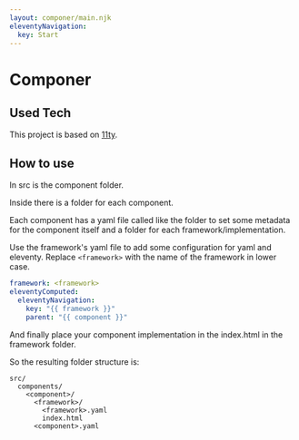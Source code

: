 ```yaml
---
layout: componer/main.njk
eleventyNavigation:
  key: Start
---
```


# Componer

## Used Tech

This project is based on [11ty](https://11ty.dev).

## How to use

In src is the component folder.

Inside there is a folder for each component.

Each component has a yaml file called like the folder to set some metadata for the component itself and a folder for each framework/implementation.

Use the framework's yaml file to add some configuration for yaml and eleventy.
Replace ```<framework>``` with the name of the framework in lower case.

```yaml
framework: <framework>
eleventyComputed:
  eleventyNavigation:
    key: "{{ framework }}"
    parent: "{{ component }}"
```

And finally place your component implementation in the index.html in the framework folder.

So the resulting folder structure is:

```
src/
  components/
    <component>/
      <framework>/
        <framework>.yaml
        index.html
      <component>.yaml
```
